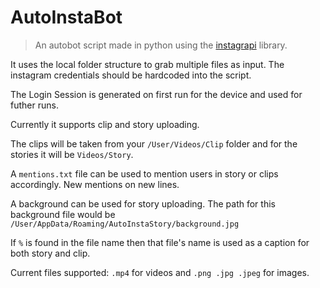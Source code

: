 # AutoInstaBot
> An autobot script made in python using the [instagrapi](https://github.com/adw0rd/instagrapi) library.

It uses the local folder structure to grab multiple files as input. The instagram credentials should be hardcoded into the script.

The Login Session is generated on first run for the device and used for futher runs. 

Currently it supports clip and story uploading.

The clips will be taken from your `/User/Videos/Clip` folder and for the stories it will be `Videos/Story`.

A `mentions.txt` file can be used to mention users in story or clips accordingly. New mentions on new lines.

A background can be used for story uploading. The path for this background file would be `/User/AppData/Roaming/AutoInstaStory/background.jpg`

If `%` is found in the file name then that file's name is used as a caption for both story and clip.

Current files supported: `.mp4` for videos and `.png .jpg .jpeg` for images.
